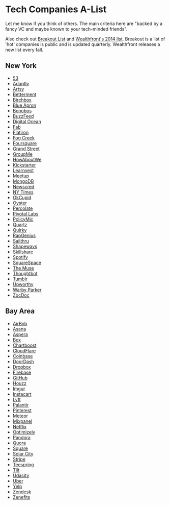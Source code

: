 # Tech Companies A-List

Let me know if you think of others. The main criteria here are "backed
by a fancy VC and maybe known to your tech-minded friends".  

Also check out [Breakout List][Breakout List] and [Wealthfront's 2014 list][Wealthfront].  Breakout is a list of 'hot' companies is public and is updated quarterly.  Wealthfront releases a new list every fall.  

## New York

* [53][53]
* [Adaptly][adaptly]
* [Artsy][artsy]
* [Betterment][betterment]
* [Birchbox][birchbox]
* [Blue Apron][blueapron]
* [Bonobos][bonobos]
* [BuzzFeed][buzzfeed]
* [Digital Ocean][digitalocean]
* [Fab][fab]
* [Flatiron][flatiron]
* [Fog Creek][fogcreek]
* [Foursquare][foursquare]
* [Grand Street][grandstreet]
* [GroupMe][groupme]
* [HowAboutWe][howaboutwe]
* [Kickstarter][kickstarter]
* [Learnvest][learnvest]
* [Meetup][meetup]
* [MongoDB][mongodb]
* [Newscred][newscred]
* [NY Times][nytimes]
* [OkCupid][okcupid]
* [Oyster][oyster]
* [Percolate][percolate]
* [Pivotal Labs][pivotallabs]
* [PolicyMic][policymic]
* [Quartz][quartz]
* [Quirky][quirky]
* [RapGenius][rapgenius]
* [Sailthru][sailthru]
* [Shapeways][shapeways]
* [Skillshare][skillshare]
* [Spotify][spotify]
* [SquareSpace][squarespace]
* [The Muse][themuse]
* [Thoughtbot][thoughtbot]
* [Tumblr][tumblr]
* [Upworthy][upworthy]
* [Warby Parker][warbyparker]
* [ZocDoc][zocdoc]

[53]: https://www.53.com/careers/
[adaptly]: http://www.adaptly.com/careers
[artsy]: https://artsy.net/about/jobs
[betterment]: https://www.betterment.com/jobs/
[birchbox]: http://www.birchbox.com/about/careers
[blueapron]: http://www.blueapron.com/pages/jobs
[bonobos]: http://www.bonobos.com/jobs
[buzzfeed]: http://www.buzzfeed.com/about/jobs
[digitalocean]: https://careers.digitalocean.com/
[fab]: http://www.hrjobcenter.com/fab/index.html
[flatiron]: http://www.flatiron.com/careers/
[fogcreek]: http://www.fogcreek.com/careers/
[foursquare]: https://foursquare.com/jobs/
[grandstreet]: https://grandst.com/jobs
[groupme]: https://groupme.com/jobs
[howaboutwe]: http://www.howaboutwe.com/jobs
[kickstarter]: https://www.kickstarter.com/jobs
[learnvest]: http://www.learnvest.com/we-are-hiring/
[meetup]: http://www.meetup.com/jobs/
[mongodb]: http://www.mongodb.com/careers
[newscred]: http://newscred.com/careers
[nytimes]: http://www.nytimes.com/pages/jobs/
[okcupid]: http://www.okcupid.com/careers
[oyster]: https://www.oysterbooks.com/jobs/listings
[percolate]: http://percolate.com/about/jobs/
[pivotallabs]: http://pivotallabs.com/careers/
[policymic]: http://mic.com/jobs
[quartz]: http://qz.com/152800/hiring/
[quirky]: http://www.quirky.com/about/careers
[rapgenius]: http://meta.genius.com/Genius-jobs-at-genius-help-us-annotate-the-world-annotated
[sailthru]: https://www.sailthru.com/careers/
[shapeways]: http://www.shapeways.com/jobs
[skillshare]: http://www.skillshare.com/about#careers
[spotify]: https://www.spotify.com/jobs/
[squarespace]: http://www.squarespace.com/about/careers/
[themuse]: https://www.themuse.com/jobs
[thoughtbot]: http://thoughtbot.com/jobs
[tumblr]: http://www.tumblr.com/jobs
[upworthy]: http://www.upworthy.com/jobs
[warbyparker]: https://www.warbyparker.com/jobs
[zocdoc]: http://www.zocdoc.com/careers

## Bay Area

* [AirBnb][airbnb]
* [Asana][asana]
* [Aspera][aspera]
* [Box][box]
* [Chartboost][chartboost]
* [CloudFlare][cloudflare]
* [Coinbase][coinbase]
* [DoorDash][doordash]
* [Dropbox][dropbox]
* [Firebase][firebase]
* [GitHub][github]
* [Houzz][houzz]
* [Imgur][imgur]
* [Instacart][instacart]
* [Lyft][lyft]
* [Palantir][palantir]
* [Pinterest][pinterest]
* [Meteor][meteor]
* [Mixpanel][mixpanel]
* [Netflix][netflix]
* [Optimizely][optimizely]
* [Pandora][pandora]
* [Quora][quora]
* [Square][square]
* [Solar City][solar city]
* [Stripe][stripe]
* [Teespring][teespring]
* [Tilt][tilt]
* [Udacity][udacity]
* [Uber][uber]
* [Yelp][yelp]
* [Zendesk][zendesk]
* [Zenefits][zenefits]


[dropbox]: https://www.dropbox.com/jobs
[palantir]: http://www.palantir.com/careers
[pinterest]: http://about.pinterest.com/en/careers
[uber]: https://www.uber.com/jobs/list
[square]: http://hire.jobvite.com/CompanyJobs/Careers.aspx?c=q8Z9VfwV&page=Jobs
[airbnb]: https://www.airbnb.com/jobs
[box]: https://www.box.com/careers/
[stripe]: https://stripe.com/jobs
[cloudflare]: http://www.cloudflare.com/join-our-team
[asana]: https://asana.com/jobs
[github]: https://jobs.github.com/
[meteor]: https://www.meteor.com/jobs
[quora]: http://www.quora.com/careers
[netflix]: http://jobs.netflix.com
[pandora]: http://www.pandora.com/careers/
[firebase]: https://www.firebase.com/jobs.html
[instacart]: https://www.instacart.com/jobs
[mixpanel]: https://mixpanel.com/jobs/
[zendesk]: https://www.zendesk.com/jobs/san-francisco/
[solar city]: http://www.solarcity.com/careers/
[yelp]: http://www.yelp.com/careers/
[zenefits]: https://www.zenefits.com/careers/
[optimizely]: https://www.optimizely.com/careers/
[aspera]: http://asperasoft.com/company/careers/
[coinbase]: https://www.coinbase.com/careers/
[imgur]: http://imgur.com/jobs
[lyft]: https://www.lyft.com/jobs
[teespring]: http://teespring.com/jobs
[tilt]: https://www.tilt.com/learn/jobs
[udacity]: https://www.udacity.com/jobs
[chartboost]: https://www.chartboost.com/jobs/
[doordash]: https://www.doordash.com/jobs/
[houzz]: https://www.houzz.com/jobs?loc=Palo%20Alto
[Breakout List]: http://www.breakoutlist.com/
[Wealthfront]: https://info.wealthfront.com/rs/wealthfront/images/107careerlaunchingcompanies_final.pdf
